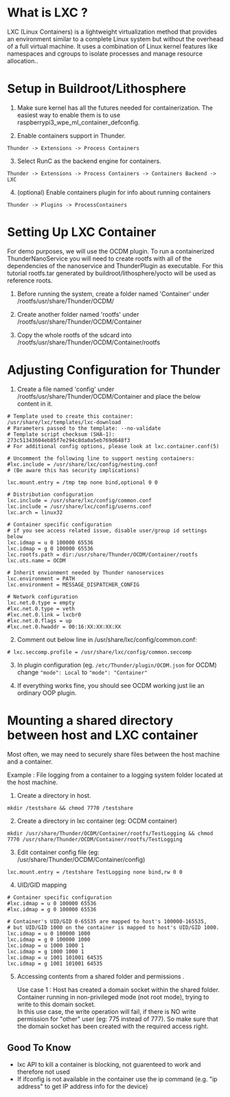 # What is LXC ?
LXC (Linux Containers) is a lightweight virtualization method that provides an environment similar to a complete Linux system but without the overhead of a full virtual machine. It uses a combination of Linux kernel features like namespaces and cgroups to isolate processes and manage resource allocation..

# Setup in Buildroot/Lithosphere

1. Make sure kernel has all the futures needed for containerization. The easiest way to enable them is to use raspberrypi3_wpe_ml_container_defconfig.

2. Enable containers support in Thunder.
```
Thunder -> Extensions -> Process Containers
```

3. Select RunC as the backend engine for containers. 
```
Thunder -> Extensions -> Process Containers -> Containers Backend -> LXC
```

4. (optional) Enable containers plugin for info about running containers
```
Thunder -> Plugins -> ProcessContainers
```


# Setting Up LXC Container
For demo purposes, we will use the OCDM plugin. To run a containerized ThunderNanoService you will need to create rootfs with all of the dependencies of the nanoservice and ThunderPlugin as executable. For this tutorial rootfs.tar generated by buildroot/lithosphere/yocto will be used as reference roots.

1) Before running the system, create a folder named 'Container' under /rootfs/usr/share/Thunder/OCDM/

2) Create another folder named 'rootfs' under /rootfs/usr/share/Thunder/OCDM/Container

3) Copy the whole rootfs of the sdcard into /rootfs/usr/share/Thunder/OCDM/Container/rootfs


# Adjusting Configuration for Thunder

1. Create a file named 'config' under /rootfs/usr/share/Thunder/OCDM/Container and place the below content in it.
```
# Template used to create this container: /usr/share/lxc/templates/lxc-download
# Parameters passed to the template: --no-validate
# Template script checksum (SHA-1): 273c51343604eb85f7e294c8da0a5eb769d648f3
# For additional config options, please look at lxc.container.conf(5)

# Uncomment the following line to support nesting containers:
#lxc.include = /usr/share/lxc/config/nesting.conf
# (Be aware this has security implications)

lxc.mount.entry = /tmp tmp none bind,optional 0 0

# Distribution configuration
lxc.include = /usr/share/lxc/config/common.conf
lxc.include = /usr/share/lxc/config/userns.conf
lxc.arch = linux32

# Container specific configuration
# if you see access related issue, disable user/group id settings below
lxc.idmap = u 0 100000 65536
lxc.idmap = g 0 100000 65536
lxc.rootfs.path = dir:/usr/share/Thunder/OCDM/Container/rootfs
lxc.uts.name = OCDM

# Inherit envionment needed by Thunder nanoservices
lxc.environment = PATH
lxc.environment = MESSAGE_DISPATCHER_CONFIG

# Network configuration
lxc.net.0.type = empty
#lxc.net.0.type = veth
#lxc.net.0.link = lxcbr0
#lxc.net.0.flags = up
#lxc.net.0.hwaddr = 00:16:XX:XX:XX:XX
```

2. Comment out below line in /usr/share/lxc/config/common.conf:
```
# lxc.seccomp.profile = /usr/share/lxc/config/common.seccomp
```

3. In plugin configuration (eg. `/etc/Thunder/plugin/OCDM.json` for OCDM) change 
```"mode": Local``` 
to 
```"mode": "Container"```

4. If everything works fine, you should see OCDM working just lie an ordinary OOP plugin.

# Mounting a shared directory between host and LXC container

Most often, we may need to securely share files between the host machine and a container.

Example : File logging from a container to a logging system folder located at the host machine.

1. Create a directory in host.
```
mkdir /testshare && chmod 7770 /testshare
```
2. Create a directory in lxc container (eg: OCDM container)
```
mkdir /usr/share/Thunder/OCDM/Container/rootfs/TestLogging && chmod 7770 /usr/share/Thunder/OCDM/Container/rootfs/TestLogging
```
3. Edit container config file (eg: /usr/share/Thunder/OCDM/Container/config)
```
lxc.mount.entry = /testshare TestLogging none bind,rw 0 0
```
4. UID/GID mapping
```
# Container specific configuration
#lxc.idmap = u 0 100000 65536
#lxc.idmap = g 0 100000 65536

# Container's UID/GID 0-65535 are mapped to host's 100000-165535,
# but UID/GID 1000 on the container is mapped to host's UID/GID 1000.
lxc.idmap = u 0 100000 1000
lxc.idmap = g 0 100000 1000
lxc.idmap = u 1000 1000 1
lxc.idmap = g 1000 1000 1
lxc.idmap = u 1001 101001 64535
lxc.idmap = g 1001 101001 64535
```
5. Accessing contents from a shared folder and permissions .

    Use case 1 : 
        Host has created a domain socket within the shared folder.
        Container running in non-privileged mode (not root mode), trying to write to this domain socket.  
        In this use case, the write operation will fail, if there is NO write permission for "other" user  (eg: 775 instead of 777).
        So make sure that the domain socket has been created with the required access right.

## Good To Know

- lxc API to kill a container is blocking, not guarenteed to work and therefore not used
- If ifconfig is not available in the container use the ip command (e.g. "ip address" to get IP address info for the device)